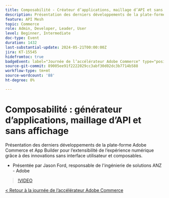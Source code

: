 ```yaml
---
title: Composabilité - Créateur d’applications, maillage d’API et sans affichage
description: Présentation des derniers développements de la plate-forme Adobe Commerce et App Builder pour l’extensibilité de l’expérience numérique grâce à des innovations sans interface utilisateur et composables. Présentée par Jason Ford, responsable de l'ingénierie de solutions ANZ - Adobe
feature: API Mesh
topic: Commerce
role: Admin, Developer, Leader, User
level: Beginner, Intermediate
doc-type: Event
duration: 1432
last-substantial-update: 2024-05-21T00:00:00Z
jira: KT-15545
hidefromtoc: true
badgeEvent: label="Journée de l’accélérateur Adobe Commerce" type="positive" url="https://experienceleague.adobe.com/en/docs/events/apac-commerce-recordings/2024/overview"
source-git-commit: 89005ee91f2222029cc3abf30d02dc3b7714b588
workflow-type: tm+mt
source-wordcount: '88'
ht-degree: 0%

---
```



# Composabilité : générateur d’applications, maillage d’API et sans affichage

Présentation des derniers développements de la plate-forme Adobe Commerce et App Builder pour l’extensibilité de l’expérience numérique grâce à des innovations sans interface utilisateur et composables.

+ Présentée par Jason Ford, responsable de l&#39;ingénierie de solutions ANZ - Adobe

>[!VIDEO](https://video.tv.adobe.com/v/3429272/?learn=on)

[&lt; Retour à la journée de l’accélérateur Adobe Commerce](./overview.md)